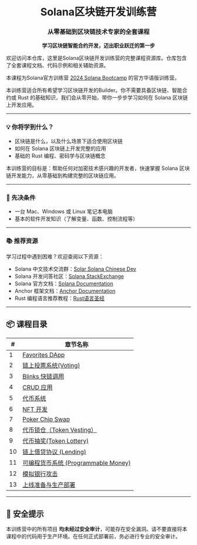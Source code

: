 <div align="center">
<h1>Solana区块链开发训练营</h1>
<h3>从零基础到区块链技术专家的全套课程</h3>

<p><strong>学习区块链智能合约开发，迈出职业跃迁的第一步</strong></p>
</div>

欢迎访问本仓库，这里是Solana区块链开发训练营的完整课程资源库。仓库包含了全套课程文档、代码示例和相关辅助资源。

本课程为Solana官方训练营 [2024 Solana Bootcamp](https://www.youtube.com/watch?v=amAq-WHAFs8) 的官方华语版训练营。

本训练营适合所有希望学习区块链开发的Builder。你不需要具备区块链、智能合约或 Rust 的基础知识，我们会从零开始，带你一步步学习如何在 Solana 区块链上开发应用。

---

### 💡 你将学到什么？

- 区块链是什么，以及什么场景下适合使用区块链  
- 如何在 Solana 区块链上开发完整的应用  
- 基础的 Rust 编程、密码学与区块链概念  

本训练营的目标是：帮助任何对加密技术感兴趣的开发者，快速掌握 Solana 区块链开发能力，从零基础到构建完整的区块链应用。

---

### 🔧 先决条件

- 一台 Mac、Windows 或 Linux 笔记本电脑  
- 基本的软件开发知识（了解变量、函数、控制流程等）

---

### 📚 推荐资源

学习过程中遇到困难？欢迎查阅以下资源：

- Solana 中文技术交流群：[Solar Solana Chinese Dev](https://t.me/solanadevcamp)
- Solana 开发问答社区：[Solana StackExchange](https://solana.stackexchange.com/)  
- Solana 官方文档：[Solana Documentation](https://solana.com/docs)  
- Anchor 框架文档：[Anchor Documentation](https://www.anchor-lang.com/)  
- Rust 编程语言推荐教程：[Rust语言圣经](https://course.rs/about-book.html)

---

## 📦 课程目录

| #   | 章节名称 |
|-----|----------|
| 1   | [Favorites DApp](https://www.youtube.com/watch?v=amAq-WHAFs8&t=622s)  
| 2   | [链上投票系统(Voting)](https://www.youtube.com/watch?v=amAq-WHAFs8&t=2262s)  
| 3   | [Blinks 快链调用](https://www.youtube.com/watch?v=amAq-WHAFs8&t=6632s)  
| 4   | [CRUD 应用](https://www.youtube.com/watch?v=amAq-WHAFs8&t=9105s)  
| 5   | [代币系统](https://www.youtube.com/watch?v=amAq-WHAFs8&t=12891s)  
| 6   | [NFT 开发](https://www.youtube.com/watch?v=amAq-WHAFs8&t=13752s)  
| 7   | [Poker Chip Swap](https://www.youtube.com/watch?v=amAq-WHAFs8&t=15922s)  
| 8   | [代币锁仓（Token Vesting）](https://www.youtube.com/watch?v=amAq-WHAFs8&t=20895s)  
| 9   | [代币抽奖(Token Lottery)](https://www.youtube.com/watch?v=amAq-WHAFs8&t=30677s)  
| 10  | [链上借贷协议 (Lending)](https://www.youtube.com/watch?v=HOdYZSe1uhE&t=0s)  
| 11  | [可编程货币系统 (Programmable Money)](https://www.youtube.com/watch?v=HOdYZSe1uhE&t=11292s)  
| 12  | [模拟银行攻击](https://www.youtube.com/watch?v=HOdYZSe1uhE&t=20615s)  
| 13  | [上线准备与生产部署](https://www.youtube.com/watch?v=HOdYZSe1uhE&t=24025s)  

---

## 🔐 安全提示

本训练营中的所有项目 **均未经过安全审计**，可能存在安全漏洞。请不要直接将本课程中的代码用于生产环境。在任何正式部署前，务必进行专业的安全审计。
